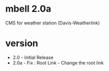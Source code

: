 # mbell 2.0a
 CMS for weather station (Davis-Weatherlink)
 
 # version
 
 - 2.0  - Initial Release
 - 2.0a - Fix : Root Link - Change the root link

